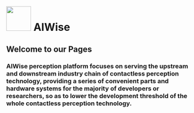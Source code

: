 #  <img src="https://raw.githubusercontent.com/evangg007/evangg007.github.io/master/img/AIWISE.png" width="66" height="66"/>  AIWise


## Welcome to our Pages  
 
### AIWise perception platform focuses on serving the upstream and downstream industry chain of contactless perception technology, providing a series of convenient parts and hardware systems for the majority of developers or researchers, so as to lower the development threshold of the whole contactless perception technology.  
